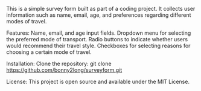 This is a simple survey form built as part of a coding project. It collects user information such as name, email, age, and preferences regarding different modes of travel.

Features:
Name, email, and age input fields.
Dropdown menu for selecting the preferred mode of transport.
Radio buttons to indicate whether users would recommend their travel style.
Checkboxes for selecting reasons for choosing a certain mode of travel.

Installation:
Clone the repository:
git clone https://github.com/bonny2long/surveyform.git

License:
This project is open source and available under the MIT License.
